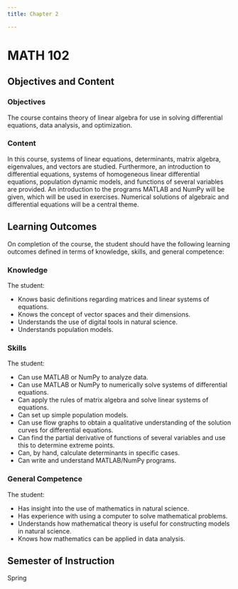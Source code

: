 ```yaml
---
title: Chapter 2

---
```


# MATH 102

## Objectives and Content

### Objectives
The course contains theory of linear algebra for use in solving differential equations, data analysis, and optimization.

### Content
In this course, systems of linear equations, determinants, matrix algebra, eigenvalues, and vectors are studied. Furthermore, an introduction to differential equations, systems of homogeneous linear differential equations, population dynamic models, and functions of several variables are provided. An introduction to the programs MATLAB and NumPy will be given, which will be used in exercises. Numerical solutions of algebraic and differential equations will be a central theme.

## Learning Outcomes
On completion of the course, the student should have the following learning outcomes defined in terms of knowledge, skills, and general competence:

### Knowledge
The student:
- Knows basic definitions regarding matrices and linear systems of equations.
- Knows the concept of vector spaces and their dimensions.
- Understands the use of digital tools in natural science.
- Understands population models.

### Skills
The student:
- Can use MATLAB or NumPy to analyze data.
- Can use MATLAB or NumPy to numerically solve systems of differential equations.
- Can apply the rules of matrix algebra and solve linear systems of equations.
- Can set up simple population models.
- Can use flow graphs to obtain a qualitative understanding of the solution curves for differential equations.
- Can find the partial derivative of functions of several variables and use this to determine extreme points.
- Can, by hand, calculate determinants in specific cases.
- Can write and understand MATLAB/NumPy programs.

### General Competence
The student:
- Has insight into the use of mathematics in natural science.
- Has experience with using a computer to solve mathematical problems.
- Understands how mathematical theory is useful for constructing models in natural science.
- Knows how mathematics can be applied in data analysis.

## Semester of Instruction
Spring
